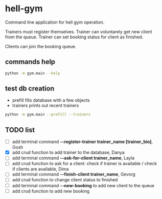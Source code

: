 # hell-gym
Command line application for hell gym operation.

Trainers must register themselves. Trainer can voluntarely get new client from the queue. Trainer can set booking status for client as finished.

Clients can join the booking queue.

## commands help

```bash
python -m gym.main --help
```

## test db creation

- prefill fills database with a few objects
- trainers prints out recent trainers

```bash
python -m gym.main --prefill --trainers
```

## TODO list

- [ ] add terminal command **--register-trainer trainer_name [trainer_bio]**, Gosh
- [X] add crud function to add trainer to the database, Danya
- [ ] add terminal command **--ask-for-client trainer_name**, Layla
- [ ] add crud function to ask for a client: check if trainer is available / check if clients are available, Dima
- [ ] add terminal command **--finish-client trainer_name**, Gevorg
- [ ] add crud function to change client status to finished
- [ ] add terminal command **--new-booking** to add new client to the queue
- [ ] add crud function to add new booking
